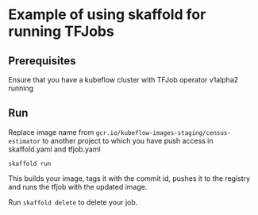 # Example of using skaffold for running TFJobs

## Prerequisites
Ensure that you have a kubeflow cluster with TFJob operator v1alpha2 running

## Run

Replace image name from `gcr.io/kubeflow-images-staging/census-estimator` to another project to which you have push access in skaffold.yaml and tfjob.yaml

```
skaffold run
```

This builds your image, tags it with the commit id, pushes it to the registry and runs the tfjob with the updated image.

Run `skaffold delete` to delete your job.
